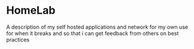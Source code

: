 # HomeLab
A description of my self hosted applications and network for my own use for when it breaks and so that i can get feedback from others on best practices

